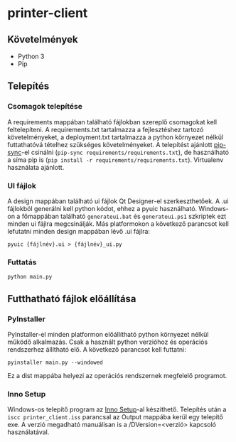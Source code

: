 # printer-client
## Követelmények
* Python 3
* Pip

## Telepítés
### Csomagok telepítése

A requirements mappában található fájlokban szereplő csomagokat kell feltelepíteni. A requirements.txt tartalmazza a fejlesztéshez tartozó követelményeket, a deployment.txt tartalmazza a python környezet nélkül futtathatóvá tételhez szükséges követelményeket. A telepítést ajánlott [pip-sync](https://github.com/jazzband/pip-tools)-el csinálni (`pip-sync requirements/requirements.txt`), de használható a síma pip is (`pip install -r requirements/requirements.txt`). Virtualenv használata ajánlott.

### UI fájlok
A design mappában található ui fájlok Qt Designer-el szerkeszthetőek. A .ui fájlokból generálni kell python kódot, ehhez a pyuic használható. Windows-on a főmappában található `generateui.bat` és `generateui.ps1` szkriptek ezt minden ui fájlra megcsinálják. Más platformokon a következő parancsot kell lefutatni minden design mappában lévő .ui fájlra:

`pyuic {fájlnév}.ui > {fájlnév}_ui.py`

### Futtatás
`python main.py`

## Futthatható fájlok előállítása
### PyInstaller
PyInstaller-el minden platformon előállítható python környezet nélkül működő alkalmazás. Csak a használt python verzióhoz és operációs rendszerhez állítható elő. A következő parancsot kell futtatni:

`pyinstaller main.py --windowed`

Ez a dist mappába helyezi az operációs rendszernek megfelelő programot.

### Inno Setup
Windows-os telepítő program az [Inno Setup](http://www.jrsoftware.org/isinfo.php)-al készíthető. Telepítés után a `iscc printer_client.iss` parancsal az Output mappába kerül egy telepítő exe. A verzió megadható manuálisan is a /DVersion=<verzió> kapcsoló használatával.